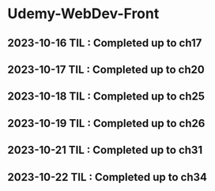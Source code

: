 # Udemy-WebDev-Front

## 2023-10-16 TIL : Completed up to ch17

## 2023-10-17 TIL : Completed up to ch20

## 2023-10-18 TIL : Completed up to ch25

## 2023-10-19 TIL : Completed up to ch26

## 2023-10-21 TIL : Completed up to ch31

## 2023-10-22 TIL : Completed up to ch34
